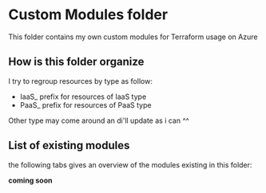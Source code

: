# Custom Modules folder

This folder contains my own custom modules for Terraform usage on Azure


## How is this folder organize

I try to regroup resources by type as follow:

- IaaS_ prefix for resources of IaaS type
- PaaS_ prefix for resources of PaaS type

Other type may come around an di'll update as i can ^^

## List of existing modules

the following tabs gives an overview of the modules existing in this folder:

**coming soon**
